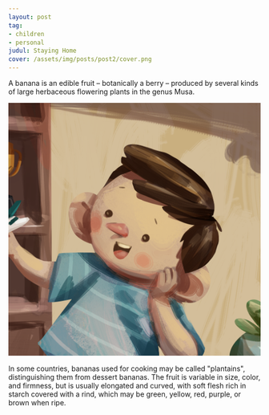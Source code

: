 ```yaml
---
layout: post
tag:
- children
- personal
judul: Staying Home
cover: /assets/img/posts/post2/cover.png
---
```



A banana is an edible fruit – botanically a berry – produced by several kinds
of large herbaceous flowering plants in the genus Musa.

![My helpful screenshot](/assets/img/posts/post2/cover.png)

In some countries, bananas used for cooking may be called "plantains",
distinguishing them from dessert bananas. The fruit is variable in size, color,
and firmness, but is usually elongated and curved, with soft flesh rich in
starch covered with a rind, which may be green, yellow, red, purple, or brown
when ripe.
